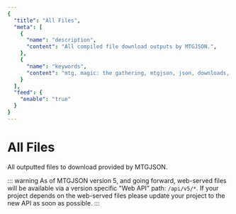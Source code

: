 ```yaml
---
{
  "title": "All Files",
  "meta": [
    {
      "name": "description",
      "content": "All compiled file download outputs by MTGJSON.",
    },
    {
      "name": "keywords",
      "content": "mtg, magic: the gathering, mtgjson, json, downloads, download, files, all files",
    }
  ],
  "feed": {
    "enable": "true"
  }
}
---
```


# All Files

All outputted files to download provided by MTGJSON.

::: warning
As of MTGJSON version 5, and going forward, web-served files will be available via a version specific "Web API" path: `/api/v5/*`. If your project depends on the web-served files please update your project to the new API as soon as possible.
:::

<DownloadCompiled/>

